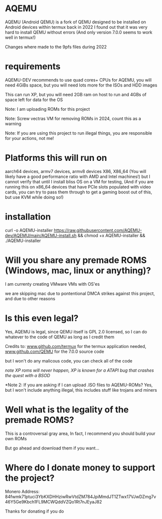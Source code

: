 # AQEMU
AQEMU (Android QEMU) is a fork of QEMU designed to be installed on Android devices within termux 
back in 2022 I found out that it was very hard to install QEMU without errors (And only version 7.0.0 seems to work well in termux!)


Changes where made to the 9pfs files during 2022



# requirements
AQEMU-DEV recommends to use quad cores+ CPUs for AQEMU, you will need 4GiBs space, but you will need lots more for the ISOs and HDD images

This can run XP, but you will need 2GB ram on host to run and 4GBs of space left for data for the OS

Note: I am uploading ROMs for this project

Note: Screw vectras VM for removing ROMs in 2024, count this as a warning

Note: If you are using this project to run illegal things, you are responsible for your actions, not me!

# Platforms this will run on
aarch64 devices, armv7 devices, armv8 devices X86, X86_64 (You will likely have a good performance ratio with AMD and Intel machines!) but I cannot verify that until I install bliss OS on a VM for testing, (And if you are running this on x86_64 devices that have PCIe slots populated with video cards, you can try to pass them through to get a gaming boost out of this, but use KVM while doing so!)
# installation
curl -o AQEMU-installer https://raw.githubusercontent.com/AQEMU-dev/AQEMU/main/AQEMU-install.sh && chmod +x AQEMU-installer && ./AQEMU-installer
# Will you share any premade ROMS (Windows, mac, linux or anything)?

I am currenty creating VMware VMs with OS'es

we are skipping mac due to pontentional DMCA strikes against this project, and due to other reasons

# Is this even legal?

Yes, AQEMU is legal, since QEMU itself is GPL 2.0 licensed, so I can do whatever to the code of QEMU as long as I credit them

Credits to: www.github.com/termux for the termux application needed, www.github.com/QEMU for the 7.0.0 source code

but I won't do any malicous code, you can check all of the code

*note XP roms will never happen, XP is known for a ATAPI bug that crashes the quest with a BSOD*

*Note 2: If you are asking if I can upload .ISO files to AQEMU-ROMs? Yes, but I won't include anything illegal, this includes stuff like trojans and miners

# Well what is the legality of the premade ROMS?

This is a controversal gray area, In fact, I recommend you should build your own ROMs

But go ahead and download them if you want...

# Where do I donate money to support the project?

Monero Address: 84fwmk71ptuci3YbKXDHHziwRwVtdZM784JpiMmdJT1ZTwx17VJwDZmg7v46Y5Ge9Kbch1FL9MCWQddVZQo1Rt7nJEyaJ82

Thanks for donating if you do

